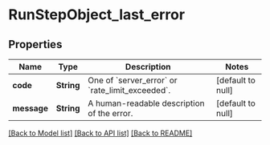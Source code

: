 # RunStepObject_last_error
## Properties

| Name | Type | Description | Notes |
|------------ | ------------- | ------------- | -------------|
| **code** | **String** | One of &#x60;server_error&#x60; or &#x60;rate_limit_exceeded&#x60;. | [default to null] |
| **message** | **String** | A human-readable description of the error. | [default to null] |

[[Back to Model list]](../README.md#documentation-for-models) [[Back to API list]](../README.md#documentation-for-api-endpoints) [[Back to README]](../README.md)

